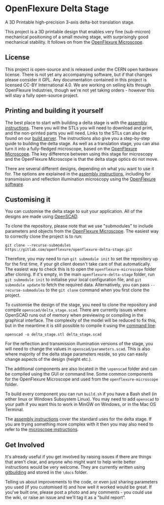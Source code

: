 # OpenFlexure Delta Stage
A 3D Printable high-precision 3-axis delta-bot translation stage.

This project is a 3D printable design that enables very fine (sub-micron) mechanical positioning of a small moving stage, with surprisingly good mechanical stability.  It follows on from the [OpenFlexure Microscope](https://openflexure.org/projects/microscope/).

## License
This project is open-source and is released under the CERN open hardware license.  There is not yet any accompanying software, but if that changes please consider it GPL.  Any documentation contained in this project is licensed CC-BY International 4.0.  We are working on selling kits through OpenFlexure Industries, though we're not yet taking orders - however this will stay a fully open-source project.

## Printing and building it yourself

The best place to start with building a delta stage is with the [assembly instructions](https://openflexure.gitlab.io/openflexure-delta-stage/). There you will the STLs you will need to download and print, and the non-printed parts you will need. Links to the STLs can also be found on our [build server](https://build.openflexure.org/openflexure-delta-stage/). The instructions also give you a step-by-step guide to building the delta stage. As well as a translation stage, you can also turn it into a fully-fledged microscope, based on the [OpenFlexure Microscope](https://openflexure.org/projects/microscope/). The key difference between using this stage for microscopy and the OpenFlexure Microscope is that the delta stage optics do not move.

There are several different designs, depending on what you want to use it for. The options are explained in the [assembly instructions](https://openflexure.gitlab.io/openflexure-delta-stage/), including for transmission and reflection illumination microscopy using the [OpenFlexure software](https://openflexure.org/downloads/).

## Customising it

You can customise the delta stage to suit your application.  All of the designs are made using [OpenSCAD](https://www.openscad.org/).  

To clone the repository, please note that we use "submodules" to include parameters and objects from the [OpenFlexure Microscope](https://openflexure.org/projects/microscope/). The easiest way to correctly clone the project is to run:
```
git clone --recurse-submodules https://gitlab.com/openflexure/openflexure-delta-stage.git
```
Therefore, you may need to run ``git submodule init`` to set the repository up for the first time, if your git client doesn't take care of that automatically. The easiest way to check this is to open the `openflexure-microscope` folder after cloning. If it's empty, in the main `openflexure-delta-stage` folder, run ``git submodule init`` to initialise your local configuration file, and ``git submodule update`` to fetch the required data. Alternatively, you can pass ``--recurse-submodules`` to the ``git clone`` command when you first clone the project.

To customise the design of the stage, you need to clone the repository and compile ``openscad/delta_stage.scad``. There are currently issues where OpenSCAD runs out of memory when previewing or compiling in the graphical interface. The complexity of the model will be reduced to fix this, but in the meantime it is still possible to compile it using the [command line](https://en.wikibooks.org/wiki/OpenSCAD_User_Manual/Using_OpenSCAD_in_a_command_line_environment#Command_line_usage):
```
openscad -o delta_stage.stl delta_stage.scad
```
For the reflection and transmission illumination versions of the stage, you will need to change the values in ``openscad/parameters.scad``.  This is also where majority of the delta stage parameters reside, so you can easily change aspects of the design (height etc.).

The additional components are also located in the ``\openscad`` folder and can be compiled using the GUI or command line.  Some common components for the OpenFlexure Microscope and used from the `openflexure-microscope` folder.

To build every component you can run ``build.sh`` if you have a Bash shell (in either linux or Windows Subsystem Linux).  You may need to add ``openscad`` to your path if you want this to work in MinGW on Windows, or in the Mac OS Terminal.

The [assembly instructions](https://build.openflexure.org/openflexure-delta-stage/latest) cover the standard uses for the delta stage.  If you are trying something more complex with it then you may also need to refer to the [microscope instructions](https://openflexure.org/projects/microscope/build/).  

## Get Involved

It's already useful if you get involved by raising issues if there are things that aren't clear, and anyone who might want to help write better instructions would be very welcome. They are currently written using [gitbuilding](https://gitbuilding.io/) and stored in the `\docs` folder.  

Telling us about improvements to the code, or even just sharing parameters you used (if you customised it) and how well it worked would be great.  If you've built one, please post a photo and any comments - you could use the wiki, or raise an issue and we'll tag it as a "build report".
